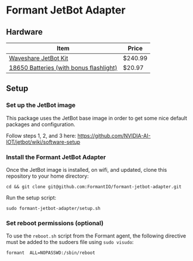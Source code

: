 # Formant JetBot Adapter

## Hardware
| Item | Price |
|------|-------|
| [Waveshare JetBot Kit](https://www.amazon.com/Waveshare-JetBot-AI-Kit-Intelligent/dp/B07V8JL4TF/) | $240.99 |
| [18650 Batteries (with bonus flashlight)](https://www.amazon.com/Tactical-Flashlight-Rechargeable-Batteries-Resistant/dp/B07SQLRMQH/) | $20.97 |

## Setup

### Set up the JetBot image
This package uses the JetBot base image in order to get some nice default packages and configuration.

Follow steps 1, 2, and 3 here: https://github.com/NVIDIA-AI-IOT/jetbot/wiki/software-setup

### Install the Formant JetBot Adapter
Once the JetBot image is installed, on wifi, and updated, clone this repository to your home directory:
```
cd && git clone git@github.com:FormantIO/formant-jetbot-adapter.git
```
Run the setup script:
```
sudo formant-jetbot-adapter/setup.sh
```

### Set reboot permissions (optional)
To use the `reboot.sh` script from the Formant agent, the following directive must be added to the sudoers file using `sudo visudo`:
```
formant  ALL=NOPASSWD:/sbin/reboot
```